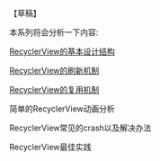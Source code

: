 【草稿】


本系列将会分析一下内容:

[RecyclerView的基本设计结构](RecyclerView的基本设计结构.md)

[RecyclerView的刷新机制](RecyclerView的刷新机制.md)

[RecyclerView的复用机制](RecyclerView的复用机制.md)

简单的RecyclerView动画分析

RecyclerView常见的crash以及解决办法

RecyclerView最佳实践



